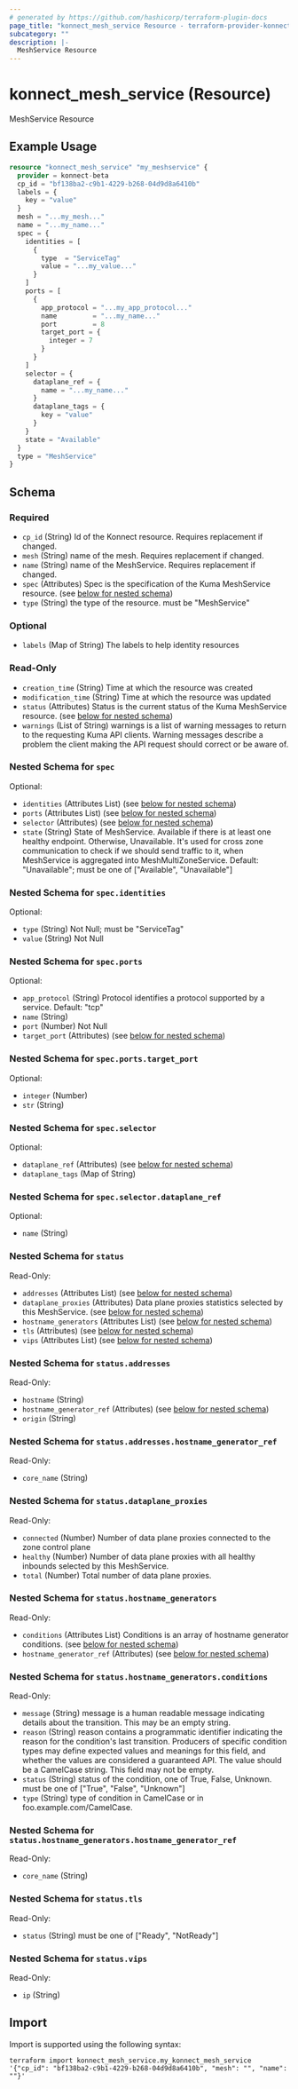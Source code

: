 ```yaml
---
# generated by https://github.com/hashicorp/terraform-plugin-docs
page_title: "konnect_mesh_service Resource - terraform-provider-konnect-beta"
subcategory: ""
description: |-
  MeshService Resource
---
```


# konnect_mesh_service (Resource)

MeshService Resource

## Example Usage

```terraform
resource "konnect_mesh_service" "my_meshservice" {
  provider = konnect-beta
  cp_id = "bf138ba2-c9b1-4229-b268-04d9d8a6410b"
  labels = {
    key = "value"
  }
  mesh = "...my_mesh..."
  name = "...my_name..."
  spec = {
    identities = [
      {
        type  = "ServiceTag"
        value = "...my_value..."
      }
    ]
    ports = [
      {
        app_protocol = "...my_app_protocol..."
        name         = "...my_name..."
        port         = 8
        target_port = {
          integer = 7
        }
      }
    ]
    selector = {
      dataplane_ref = {
        name = "...my_name..."
      }
      dataplane_tags = {
        key = "value"
      }
    }
    state = "Available"
  }
  type = "MeshService"
}
```

<!-- schema generated by tfplugindocs -->
## Schema

### Required

- `cp_id` (String) Id of the Konnect resource. Requires replacement if changed.
- `mesh` (String) name of the mesh. Requires replacement if changed.
- `name` (String) name of the MeshService. Requires replacement if changed.
- `spec` (Attributes) Spec is the specification of the Kuma MeshService resource. (see [below for nested schema](#nestedatt--spec))
- `type` (String) the type of the resource. must be "MeshService"

### Optional

- `labels` (Map of String) The labels to help identity resources

### Read-Only

- `creation_time` (String) Time at which the resource was created
- `modification_time` (String) Time at which the resource was updated
- `status` (Attributes) Status is the current status of the Kuma MeshService resource. (see [below for nested schema](#nestedatt--status))
- `warnings` (List of String) warnings is a list of warning messages to return to the requesting Kuma API clients.
Warning messages describe a problem the client making the API request should correct or be aware of.

<a id="nestedatt--spec"></a>
### Nested Schema for `spec`

Optional:

- `identities` (Attributes List) (see [below for nested schema](#nestedatt--spec--identities))
- `ports` (Attributes List) (see [below for nested schema](#nestedatt--spec--ports))
- `selector` (Attributes) (see [below for nested schema](#nestedatt--spec--selector))
- `state` (String) State of MeshService. Available if there is at least one healthy endpoint. Otherwise, Unavailable.
It's used for cross zone communication to check if we should send traffic to it, when MeshService is aggregated into MeshMultiZoneService.
Default: "Unavailable"; must be one of ["Available", "Unavailable"]

<a id="nestedatt--spec--identities"></a>
### Nested Schema for `spec.identities`

Optional:

- `type` (String) Not Null; must be "ServiceTag"
- `value` (String) Not Null


<a id="nestedatt--spec--ports"></a>
### Nested Schema for `spec.ports`

Optional:

- `app_protocol` (String) Protocol identifies a protocol supported by a service. Default: "tcp"
- `name` (String)
- `port` (Number) Not Null
- `target_port` (Attributes) (see [below for nested schema](#nestedatt--spec--ports--target_port))

<a id="nestedatt--spec--ports--target_port"></a>
### Nested Schema for `spec.ports.target_port`

Optional:

- `integer` (Number)
- `str` (String)



<a id="nestedatt--spec--selector"></a>
### Nested Schema for `spec.selector`

Optional:

- `dataplane_ref` (Attributes) (see [below for nested schema](#nestedatt--spec--selector--dataplane_ref))
- `dataplane_tags` (Map of String)

<a id="nestedatt--spec--selector--dataplane_ref"></a>
### Nested Schema for `spec.selector.dataplane_ref`

Optional:

- `name` (String)




<a id="nestedatt--status"></a>
### Nested Schema for `status`

Read-Only:

- `addresses` (Attributes List) (see [below for nested schema](#nestedatt--status--addresses))
- `dataplane_proxies` (Attributes) Data plane proxies statistics selected by this MeshService. (see [below for nested schema](#nestedatt--status--dataplane_proxies))
- `hostname_generators` (Attributes List) (see [below for nested schema](#nestedatt--status--hostname_generators))
- `tls` (Attributes) (see [below for nested schema](#nestedatt--status--tls))
- `vips` (Attributes List) (see [below for nested schema](#nestedatt--status--vips))

<a id="nestedatt--status--addresses"></a>
### Nested Schema for `status.addresses`

Read-Only:

- `hostname` (String)
- `hostname_generator_ref` (Attributes) (see [below for nested schema](#nestedatt--status--addresses--hostname_generator_ref))
- `origin` (String)

<a id="nestedatt--status--addresses--hostname_generator_ref"></a>
### Nested Schema for `status.addresses.hostname_generator_ref`

Read-Only:

- `core_name` (String)



<a id="nestedatt--status--dataplane_proxies"></a>
### Nested Schema for `status.dataplane_proxies`

Read-Only:

- `connected` (Number) Number of data plane proxies connected to the zone control plane
- `healthy` (Number) Number of data plane proxies with all healthy inbounds selected by this MeshService.
- `total` (Number) Total number of data plane proxies.


<a id="nestedatt--status--hostname_generators"></a>
### Nested Schema for `status.hostname_generators`

Read-Only:

- `conditions` (Attributes List) Conditions is an array of hostname generator conditions. (see [below for nested schema](#nestedatt--status--hostname_generators--conditions))
- `hostname_generator_ref` (Attributes) (see [below for nested schema](#nestedatt--status--hostname_generators--hostname_generator_ref))

<a id="nestedatt--status--hostname_generators--conditions"></a>
### Nested Schema for `status.hostname_generators.conditions`

Read-Only:

- `message` (String) message is a human readable message indicating details about the transition.
This may be an empty string.
- `reason` (String) reason contains a programmatic identifier indicating the reason for the condition's last transition.
Producers of specific condition types may define expected values and meanings for this field,
and whether the values are considered a guaranteed API.
The value should be a CamelCase string.
This field may not be empty.
- `status` (String) status of the condition, one of True, False, Unknown. must be one of ["True", "False", "Unknown"]
- `type` (String) type of condition in CamelCase or in foo.example.com/CamelCase.


<a id="nestedatt--status--hostname_generators--hostname_generator_ref"></a>
### Nested Schema for `status.hostname_generators.hostname_generator_ref`

Read-Only:

- `core_name` (String)



<a id="nestedatt--status--tls"></a>
### Nested Schema for `status.tls`

Read-Only:

- `status` (String) must be one of ["Ready", "NotReady"]


<a id="nestedatt--status--vips"></a>
### Nested Schema for `status.vips`

Read-Only:

- `ip` (String)

## Import

Import is supported using the following syntax:

```shell
terraform import konnect_mesh_service.my_konnect_mesh_service '{"cp_id": "bf138ba2-c9b1-4229-b268-04d9d8a6410b", "mesh": "", "name": ""}'
```
